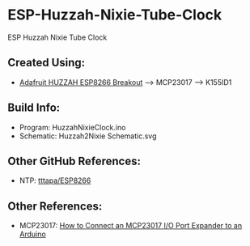 # ESP-Huzzah-Nixie-Tube-Clock
ESP Huzzah Nixie Tube Clock

## Created Using:
- [Adafruit HUZZAH ESP8266 Breakout](https://www.adafruit.com/product/2471) --> MCP23017 --> K155ID1

## Build Info:
- Program: HuzzahNixieClock.ino
- Schematic: Huzzah2Nixie Schematic.svg

## Other GitHub References:
- NTP:  [tttapa/ESP8266](https://github.com/tttapa/ESP8266)

## Other References:
- MCP23017: [How to Connect an MCP23017 I/O Port Expander to an Arduino](http://www.learningaboutelectronics.com/Articles/MCP23017-IO-port-expander-circuit-with-arduino.php)
